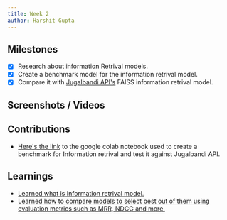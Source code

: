 ```yaml
---
title: Week 2
author: Harshit Gupta
---
```


## Milestones
- [x] Research about information Retrival models.
- [x] Create a benchmark model for the information retrival model.
- [x] Compare it with [Jugalbandi API's](https://github.com/OpenNyAI/jugalbandi-api) FAISS information retrival model.
<!-- - [ ] Give the description about Milestone 4 -->

## Screenshots / Videos 

## Contributions
- [Here's the link](https://colab.research.google.com/drive/1Bg4KiNZ8pjJNm-ceb9ooiX2L0IjK-G6S?usp=sharing) to the google colab notebook used to create a benchmark for Information retrival and test it against Jugalbandi API.

## Learnings
- [Learned what is Information retrival model.](https://www.simplilearn.com/tutorials/machine-learning-tutorial/information-retrieval#:~:text=What%20is%20information%20retrieval%20in,referred%20to%20as%20information%20retrieval.)
- [Learned how to compare models to select best out of them using evaluation metrics such as MRR, NDCG and more.](https://archive.pinecone.io/learn/offline-evaluation/)